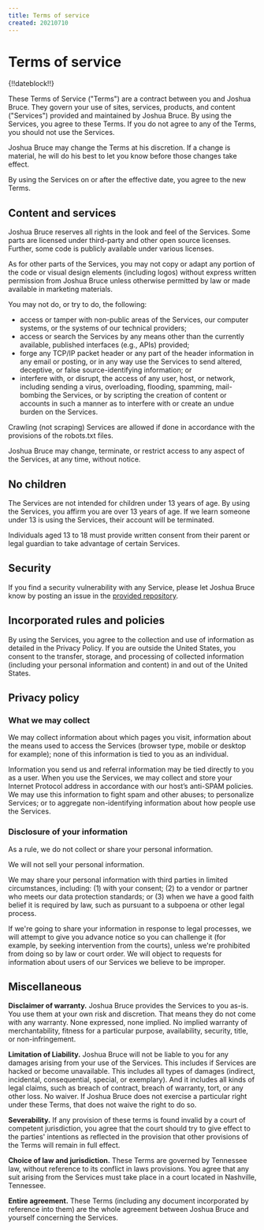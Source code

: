 ```yaml
---
title: Terms of service
created: 20210710
---
```


# Terms of service

{!!dateblock!!}

These Terms of Service ("Terms") are a contract between you and Joshua Bruce. They govern your use of sites, services, products, and content ("Services") provided and maintained by Joshua Bruce. By using the Services, you agree to these Terms. If you do not agree to any of the Terms, you should not use the Services.

Joshua Bruce may change the Terms at his discretion. If a change is material, he will do his best to let you know before those changes take effect.

By using the Services on or after the effective date, you agree to the new Terms.

## Content and services

Joshua Bruce reserves all rights in the look and feel of the Services. Some parts are licensed under third-party and other open source licenses. Further, some code is publicly available under various licenses.

As for other parts of the Services, you may not copy or adapt any portion of the code or visual design elements (including logos) without express written permission from Joshua Bruce unless otherwise permitted by law or made available in marketing materials.

You may not do, or try to do, the following:

- access or tamper with non-public areas of the Services, our computer systems, or the systems of our technical providers;
- access or search the Services by any means other than the currently available, published interfaces (e.g., APIs) provided;
- forge any TCP/IP packet header or any part of the header information in any email or posting, or in any way use the Services to send altered, deceptive, or false source-identifying information; or
- interfere with, or disrupt, the access of any user, host, or network, including sending a virus, overloading, flooding, spamming, mail-bombing the Services, or by scripting the creation of content or accounts in such a manner as to interfere with or create an undue burden on the Services.

Crawling (not scraping) Services are allowed if done in accordance with the provisions of the robots.txt files.

Joshua Bruce may change, terminate, or restrict access to any aspect of the Services, at any time, without notice.

## No children

The Services are not intended for children under 13 years of age. By using the Services, you affirm you are over 13 years of age. If we learn someone under 13 is using the Services, their account will be terminated.

Individuals aged 13 to 18 must provide written consent from their parent or legal guardian to take advantage of certain Services.

## Security

If you find a security vulnerability with any Service, please let Joshua Bruce know by posting an issue in the [provided repository](https://github.com/8fold/site-joshbruce.com).

## Incorporated rules and policies

By using the Services, you agree to the collection and use of information as detailed in the Privacy Policy. If you are outside the United States, you consent to the transfer, storage, and processing of collected information (including your personal information and content) in and out of the United States.

## Privacy policy

### What we may collect

We may collect information about which pages you visit, information about the means used to access the Services (browser type, mobile or desktop for example); none of this information is tied to you as an individual.

Information you send us and referral information may be tied directly to you as a user. When you use the Services, we may collect and store your Internet Protocol address in accordance with our host’s anti-SPAM policies. We may use this information to fight spam and other abuses; to personalize Services; or to aggregate non-identifying information about how people use the Services.

### Disclosure of your information

As a rule, we do not collect or share your personal information.

We will not sell your personal information.

We may share your personal information with third parties in limited circumstances, including: (1) with your consent; (2) to a vendor or partner who meets our data protection standards; or (3) when we have a good faith belief it is required by law, such as pursuant to a subpoena or other legal process.

If we're going to share your information in response to legal processes, we will attempt to give you advance notice so you can challenge it (for example, by seeking intervention from the courts), unless we're prohibited from doing so by law or court order. We will object to requests for information about users of our Services we believe to be improper.

## Miscellaneous

**Disclaimer of warranty.** Joshua Bruce provides the Services to you as-is. You use them at your own risk and discretion. That means they do not come with any warranty. None expressed, none implied. No implied warranty of merchantability, fitness for a particular purpose, availability, security, title, or non-infringement.

**Limitation of Liability.** Joshua Bruce will not be liable to you for any damages arising from your use of the Services. This includes if Services are hacked or become unavailable. This includes all types of damages (indirect, incidental, consequential, special, or exemplary). And it includes all kinds of legal claims, such as breach of contract, breach of warranty, tort, or any other loss.
No waiver. If Joshua Bruce does not exercise a particular right under these Terms, that does not waive the right to do so.

**Severability.** If any provision of these terms is found invalid by a court of competent jurisdiction, you agree that the court should try to give effect to the parties' intentions as reflected in the provision that other provisions of the Terms will remain in full effect.

**Choice of law and jurisdiction.** These Terms are governed by Tennessee law, without reference to its conflict in laws provisions. You agree that any suit arising from the Services must take place in a court located in Nashville, Tennessee.

**Entire agreement.** These Terms (including any document incorporated by reference into them) are the whole agreement between Joshua Bruce and yourself concerning the Services.
